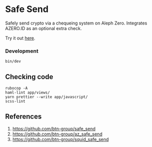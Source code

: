 # Safe Send

Safely send crypto via a chequeing system on Aleph Zero. Integrates AZERO.ID as an optional extra check.

Try it out [here](https://safe-send-1b21f69f1e42.herokuapp.com/).

### Development

```
bin/dev
```

## Checking code
```
rubocop -A
haml-lint app/views/
yarn prettier --write app/javascript/
scss-lint
```

## References

1. https://github.com/btn-group/safe_send
2. https://github.com/btn-group/az_safe_send
3. https://github.com/btn-group/squid_safe_send
